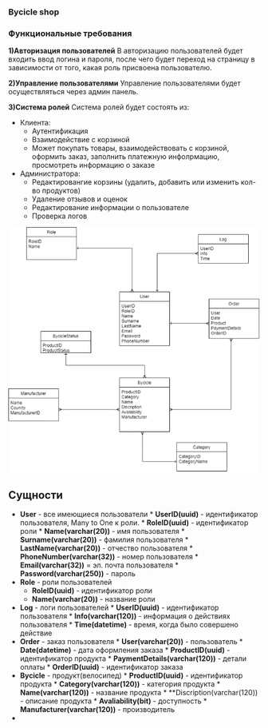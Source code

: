 ### Bycicle shop

### Функциональные требования

**1)Авторизация пользователей**
В авторизацию пользователей будет входить ввод логина и пароля, после чего будет переход на страницу в зависимости от того, какая роль присвоена пользователю.

**2)Управление пользователями**
Управление пользователями будет осуществляться через админ панель.

**3)Система ролей**
Система ролей будет состоять из:
* Клиента:
   * Аутентификация
   * Взаимодействие с корзиной
   * Может покупать товары, взаимодействовать с корзиной, оформить заказ, заполнить платежную инфолрмацию, просмотреть информацию о заказе
* Администратора:
   * Редактировангие корзины (удалить, добавить или изменить кол-во продуктов)
   * Удаление отзывов и оценок
   * Редактирование информации о пользователе
   * Проверка логов
   

![alt text](https://github.com/Yadenian/Database/blob/main/SUBD-Yanushonok.drawio.png)

## Сущности

* **User** - все имеющиеся пользователи
      * **UserID(uuid)** - идентификатор пользователя, Many to One к роли.
      * **RoleID(uuid)** - идентификатор роли
      * **Name(varchar(20))** - имя пользователя
      * **Surname(varchar(20))** - фамилия пользователя
      * **LastName(varchar(20))** - отчество пользователя
      * **PhoneNumber(varchar(32))** - номер пользователя
      * **Email(varchar(32))** = эл. почта пользователя
      * **Password(varchar(250))** - пароль
* **Role** - роли пользователей
   * **RoleID(uuid)** - идентификатор роли
   * **Name(varchar(20))** - название роли
* **Log** - логи пользователей
      * **UserID(uuid)** - идентификатор пользователя
      * **Info(varchar(120))** - информация о действиях пользователя
      * **Time(datetime)** - время, когда было совершено действие
* **Order** - заказ пользователя
      * **User(varchar(20))** - пользователь
      * **Date(datetime)** - дата оформления заказа
      * **ProductID(uuid)** - идентификатор продукта
      * **PaymentDetails(varchar(120))** - детали оплаты
      * **OrderID(uuid)** - идентификатор заказа
* **Bycicle** - продукт(велосипед)
      * **ProductID(uuid)** - идентификатор продукта
      * **Category(varchar(120))** - категория продукта
      * **Name(varchar(120))** - название продукта
      * **Discription(varchar(120)) - описание продукта
      * **Avaliability(bit)** - доступность
      * **Manufacturer(varchar(120))** - производитель
*
